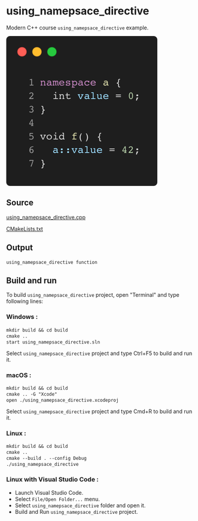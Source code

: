 # using_namepsace_directive

Modern C++ course `using_namepsace_directive` example.

![using_namepsace_directive](../../../docs/pictures/language_basics/using_namepsace_directive.png)

## Source

[using_namepsace_directive.cpp](using_namepsace_directive.cpp)

[CMakeLists.txt](CMakeLists.txt)

## Output

```
using_namepsace_directive function
```

## Build and run

To build `using_namepsace_directive` project, open "Terminal" and type following lines:

### Windows :

``` shell
mkdir build && cd build
cmake .. 
start using_namepsace_directive.sln
```

Select `using_namepsace_directive` project and type Ctrl+F5 to build and run it.

### macOS :

``` shell
mkdir build && cd build
cmake .. -G "Xcode"
open ./using_namepsace_directive.xcodeproj
```

Select `using_namepsace_directive` project and type Cmd+R to build and run it.

### Linux :

``` shell
mkdir build && cd build
cmake .. 
cmake --build . --config Debug
./using_namepsace_directive
```

### Linux with Visual Studio Code :

* Launch Visual Studio Code.
* Select `File/Open Folder...` menu.
* Select `using_namepsace_directive` folder and open it.
* Build and Run `using_namepsace_directive` project.
